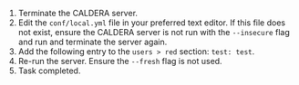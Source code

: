 1. Terminate the CALDERA server.
1. Edit the `conf/local.yml` file in your preferred text editor. If this file does not exist, ensure the CALDERA server is not run with the `--insecure` flag and run and terminate the server again.
1. Add the following entry to the `users > red` section: `test: test`.
1. Re-run the server. Ensure the `--fresh` flag is not used.
1. Task completed.
